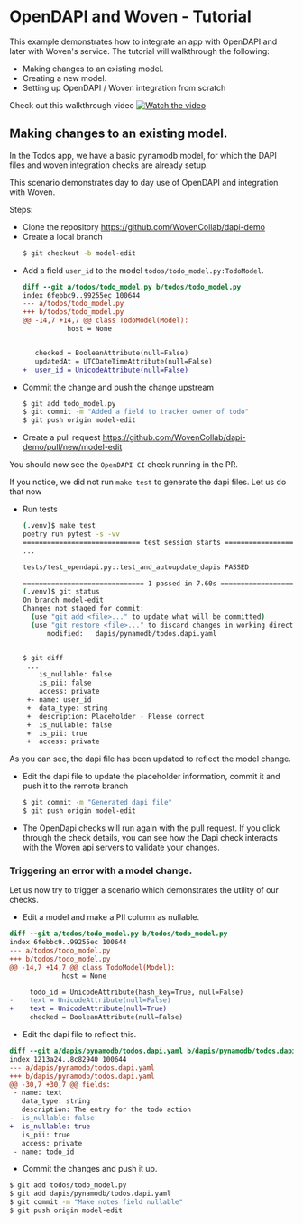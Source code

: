 # OpenDAPI and Woven - Tutorial

This example demonstrates how to integrate an app with OpenDAPI and later with Woven's service. The tutorial will walkthrough the following:
* Making changes to an existing model.
* Creating a new model.
* Setting up OpenDAPI / Woven integration from scratch

Check out this walkthrough video
[![Watch the video](https://img.youtube.com/vi/3q2fI9siGHs/maxresdefault.jpg)](https://youtu.be/3q2fI9siGHs)

## Making changes to an existing model.
In the Todos app, we have a basic pynamodb model, for which the DAPI files and woven integration checks are already setup.

This scenario demonstrates day to day use of OpenDAPI and integration with Woven.

Steps:
* Clone the repository https://github.com/WovenCollab/dapi-demo
* Create a local branch
  ```bash
  $ git checkout -b model-edit
  ```
* Add a field `user_id` to the model `todos/todo_model.py:TodoModel`.
  ```diff
  diff --git a/todos/todo_model.py b/todos/todo_model.py
  index 6febbc9..99255ec 100644
  --- a/todos/todo_model.py
  +++ b/todos/todo_model.py
  @@ -14,7 +14,7 @@ class TodoModel(Model):
             host = None


     checked = BooleanAttribute(null=False)
     updatedAt = UTCDateTimeAttribute(null=False)
  +  user_id = UnicodeAttribute(null=False)
  ```
* Commit the change and push the change upstream
  ```bash
  $ git add todo_model.py
  $ git commit -m "Added a field to tracker owner of todo"
  $ git push origin model-edit
  ```
* Create a pull request
  https://github.com/WovenCollab/dapi-demo/pull/new/model-edit

You should now see the `OpenDAPI CI` check running in the PR.

If you notice, we did not run `make test` to generate the dapi files. Let us do that now

* Run tests
  ```bash
  (.venv)$ make test
  poetry run pytest -s -vv
  ============================= test session starts ==============================
  ...

  tests/test_opendapi.py::test_and_autoupdate_dapis PASSED

  ============================== 1 passed in 7.60s ===============================
  (.venv)$ git status
  On branch model-edit
  Changes not staged for commit:
    (use "git add <file>..." to update what will be committed)
    (use "git restore <file>..." to discard changes in working directory)
    	modified:   dapis/pynamodb/todos.dapi.yaml


  $ git diff
   ...
      is_nullable: false
      is_pii: false
      access: private
   +- name: user_id
   +  data_type: string
   +  description: Placeholder - Please correct
   +  is_nullable: false
   +  is_pii: true
   +  access: private
  ```

As you can see, the dapi file has been updated to reflect the model change.

* Edit the dapi file to update the placeholder information, commit it and push it to the remote branch
  ```bash
  $ git commit -m "Generated dapi file"
  $ git push origin model-edit
  ```

* The OpenDapi checks will run again with the pull request. If you click through the check details, you can see how the Dapi check interacts with the Woven api servers to validate your changes.

### Triggering an error with a model change.
Let us now try to trigger a scenario which demonstrates the utility of our checks.

* Edit a model and make a PII column as nullable.
```diff
diff --git a/todos/todo_model.py b/todos/todo_model.py
index 6febbc9..99255ec 100644
--- a/todos/todo_model.py
+++ b/todos/todo_model.py
@@ -14,7 +14,7 @@ class TodoModel(Model):
             host = None

     todo_id = UnicodeAttribute(hash_key=True, null=False)
-    text = UnicodeAttribute(null=False)
+    text = UnicodeAttribute(null=True)
     checked = BooleanAttribute(null=False)
```

* Edit the dapi file to reflect this.
```diff
diff --git a/dapis/pynamodb/todos.dapi.yaml b/dapis/pynamodb/todos.dapi.yaml
index 1213a24..8c82940 100644
--- a/dapis/pynamodb/todos.dapi.yaml
+++ b/dapis/pynamodb/todos.dapi.yaml
@@ -30,7 +30,7 @@ fields:
 - name: text
   data_type: string
   description: The entry for the todo action
-  is_nullable: false
+  is_nullable: true
   is_pii: true
   access: private
 - name: todo_id
```

* Commit the changes and push it up.
```bash
$ git add todos/todo_model.py
$ git add dapis/pynamodb/todos.dapi.yaml
$ git commit -m "Make notes field nullable"
$ git push origin model-edit
```
